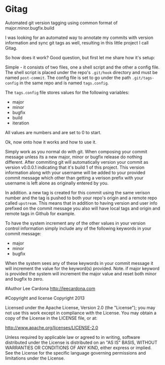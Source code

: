 Gitag
=====

Automated git version tagging using common format of major.minor.bugfix.build  
  
I was looking for an automated way to annotate my commits with version information and sync git tags as well, resulting
in this little project I call Gitag.

So how does it work?  Good question, but first let me share how it's setup:

Simple -  it consists of two files, one a shell script and the other a config file. The shell script
is placed under the repo's `.git/hook` directory and must be named `post-commit`. The config file is set to go under
the path `.git/tags-config` in the same repo and is named `tags.config`.
  
The `tags.config` file stores values for the following variables:
* major
* minor
* bugfix
* build
* iteration
  
All values are numbers and are set to 0 to start. 
  
Ok, now onto how it works and how to use it.

Simply work as you normal do with git. When composing your commit message unless its a new major, minor or bugfix release
do nothing different.  After commiting git will automatically version your commit as version v0.0.0.1 indicating that it's
build 1 of this project. This version information along with your username will be added to your provided commit message
which other than getting a verison prefix with your username is left alone as originally entered by you.

In addition. a new tag is created for this commit using the same verison number and the tag is pushed to both your repo's
origin and a remote repo called `upstream`. This means that in addition to having version and user info prefixed on the 
commit message you also will have local tags and origin and remote tags in Github for example.
  
To have the system increment any of the other values in your version control information simply include any of the following
keywords in your commit message:

* major
* minor
* bugfix

When the system sees any of these keywords in your commit message it will increment the value for the keyword(s) provided.
Note. if major keyword is provided the system will increment the major value and reset both minor and bugfix to zero.

#Author
Lee Cardona
http://leecardona.com

#Copyright and license
Copyright 2013

Licensed under the Apache License, Version 2.0 (the "License"); you may not use this work except in compliance with the License. You may obtain a copy of the License in the LICENSE file, or at:

http://www.apache.org/licenses/LICENSE-2.0

Unless required by applicable law or agreed to in writing, software distributed under the License is distributed on an "AS IS" BASIS, WITHOUT WARRANTIES OR CONDITIONS OF ANY KIND, either express or implied. See the License for the specific language governing permissions and limitations under the License.
